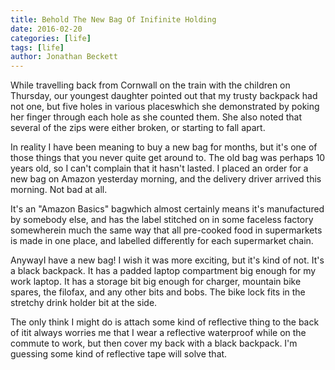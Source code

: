```yaml
---
title: Behold The New Bag Of Inifinite Holding
date: 2016-02-20
categories: [life]
tags: [life]
author: Jonathan Beckett
---
```


While travelling back from Cornwall on the train with the children on Thursday, our youngest daughter pointed out that my trusty backpack had not one, but five holes in various placeswhich she demonstrated by poking her finger through each hole as she counted them. She also noted that several of the zips were either broken, or starting to fall apart.

In reality I have been meaning to buy a new bag for months, but it's one of those things that you never quite get around to. The old bag was perhaps 10 years old, so I can't complain that it hasn't lasted. I placed an order for a new bag on Amazon yesterday morning, and the delivery driver arrived this morning. Not bad at all.

It's an "Amazon Basics" bagwhich almost certainly means it's manufactured by somebody else, and has the label stitched on in some faceless factory somewherein much the same way that all pre-cooked food in supermarkets is made in one place, and labelled differently for each supermarket chain.

AnywayI have a new bag! I wish it was more exciting, but it's kind of not. It's a black backpack. It has a padded laptop compartment big enough for my work laptop. It has a storage bit big enough for charger, mountain bike spares, the filofax, and any other bits and bobs. The bike lock fits in the stretchy drink holder bit at the side.

The only think I might do is attach some kind of reflective thing to the back of itit always worries me that I wear a reflective waterproof while on the commute to work, but then cover my back with a black backpack. I'm guessing some kind of reflective tape will solve that.